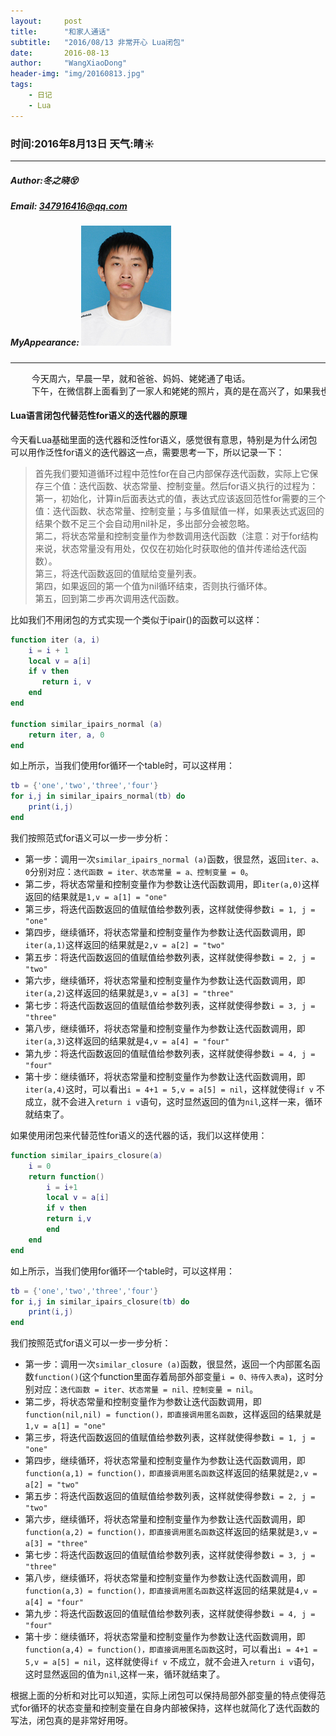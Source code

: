 ```yaml
---
layout:     post
title:      "和家人通话"
subtitle:   "2016/08/13 非常开心 Lua闭包"
date:       2016-08-13
author:     "WangXiaoDong"
header-img: "img/20160813.jpg"
tags:
    - 日记
    - Lua
---
```


### 时间:2016年8月13日 天气:晴:sunny:
-----
#####   Author:冬之晓:dizzy_face:
#####   Email: 347916416@qq.com
#####   MyAppearance: ![MyAppearance](https://github.com/Dongzhixiao/PictureCache/raw/master/MyPicture.JPG "我的头像")
----------

<pre>
    今天周六，早晨一早，就和爸爸、妈妈、姥姥通了电话。
    下午，在微信群上面看到了一家人和姥姥的照片，真的是在高兴了，如果我也能够在就好了。
</pre>

#### Lua语言闭包代替范性for语义的迭代器的原理

今天看Lua基础里面的迭代器和泛性for语义，感觉很有意思，特别是为什么闭包可以用作泛性for语义的迭代器这一点，需要思考一下，所以记录一下：
>首先我们要知道循环过程中范性for在自己内部保存迭代函数，实际上它保存三个值：迭代函数、状态常量、控制变量。然后for语义执行的过程为：  
第一，初始化，计算in后面表达式的值，表达式应该返回范性for需要的三个值：迭代函数、状态常量、控制变量；与多值赋值一样，如果表达式返回的结果个数不足三个会自动用nil补足，多出部分会被忽略。  
第二，将状态常量和控制变量作为参数调用迭代函数（注意：对于for结构来说，状态常量没有用处，仅仅在初始化时获取他的值并传递给迭代函数）。  
第三，将迭代函数返回的值赋给变量列表。  
第四，如果返回的第一个值为nil循环结束，否则执行循环体。  
第五，回到第二步再次调用迭代函数。

比如我们不用闭包的方式实现一个类似于ipair()的函数可以这样：

```Lua
function iter (a, i)
    i = i + 1
    local v = a[i]
    if v then
       return i, v
    end
end

function similar_ipairs_normal (a)
    return iter, a, 0
end
```

如上所示，当我们使用for循环一个table时，可以这样用：

```Lua
tb = {'one','two','three','four'}
for i,j in similar_ipairs_normal(tb) do
    print(i,j)
end
```

我们按照范式for语义可以一步一步分析：

- 第一步：调用一次`similar_ipairs_normal (a)`函数，很显然，返回`iter、a、0`分别对应：`迭代函数 = iter、状态常量 = a、控制变量 = 0`。
- 第二步，将状态常量和控制变量作为参数让迭代函数调用，即`iter(a,0)`这样返回的结果就是`1,v = a[1] = "one"`
- 第三步，将迭代函数返回的值赋值给参数列表，这样就使得参数`i = 1, j = "one"`
- 第四步，继续循环，将状态常量和控制变量作为参数让迭代函数调用，即`iter(a,1)`这样返回的结果就是`2,v = a[2] = "two"`
- 第五步：将迭代函数返回的值赋值给参数列表，这样就使得参数`i = 2, j = "two"`
- 第六步，继续循环，将状态常量和控制变量作为参数让迭代函数调用，即`iter(a,2)`这样返回的结果就是`3,v = a[3] = "three"`
- 第七步：将迭代函数返回的值赋值给参数列表，这样就使得参数`i = 3, j = "three"`
- 第八步，继续循环，将状态常量和控制变量作为参数让迭代函数调用，即`iter(a,3)`这样返回的结果就是`4,v = a[4] = "four"`
- 第九步：将迭代函数返回的值赋值给参数列表，这样就使得参数`i = 4, j = "four"`
- 第十步：继续循环，将状态常量和控制变量作为参数让迭代函数调用，即`iter(a,4)`这时，可以看出`i = 4+1 = 5,v = a[5] = nil`，这样就使得`if v` 不成立，就不会进入`return i v`语句，这时显然返回的值为`nil`,这样一来，循环就结束了。

如果使用闭包来代替范性for语义的迭代器的话，我们以这样使用：

```Lua
function similar_ipairs_closure(a)
    i = 0
    return function()
        i = i+1
        local v = a[i]
        if v then
        return i,v
        end
    end
end
```

如上所示，当我们使用for循环一个table时，可以这样用：

```Lua
tb = {'one','two','three','four'}
for i,j in similar_ipairs_closure(tb) do
    print(i,j)
end
```

我们按照范式for语义可以一步一步分析：

- 第一步：调用一次`similar_closure (a)`函数，很显然，返回一个内部匿名函数`function()`(这个function里面存着局部外部变量`i = 0、待传入表a`)，这时分别对应：`迭代函数 = iter、状态常量 = nil、控制变量 = nil`。
- 第二步，将状态常量和控制变量作为参数让迭代函数调用，即`function(nil,nil) = function()，即直接调用匿名函数`，这样返回的结果就是`1,v = a[1] = "one"`
- 第三步，将迭代函数返回的值赋值给参数列表，这样就使得参数`i = 1, j = "one"`
- 第四步，继续循环，将状态常量和控制变量作为参数让迭代函数调用，即`function(a,1) = function()，即直接调用匿名函数`这样返回的结果就是`2,v = a[2] = "two"`
- 第五步：将迭代函数返回的值赋值给参数列表，这样就使得参数`i = 2, j = "two"`
- 第六步，继续循环，将状态常量和控制变量作为参数让迭代函数调用，即`function(a,2) = function()，即直接调用匿名函数`这样返回的结果就是`3,v = a[3] = "three"`
- 第七步：将迭代函数返回的值赋值给参数列表，这样就使得参数`i = 3, j = "three"`
- 第八步，继续循环，将状态常量和控制变量作为参数让迭代函数调用，即`function(a,3) = function()，即直接调用匿名函数`这样返回的结果就是`4,v = a[4] = "four"`
- 第九步：将迭代函数返回的值赋值给参数列表，这样就使得参数`i = 4, j = "four"`
- 第十步：继续循环，将状态常量和控制变量作为参数让迭代函数调用，即`function(a,4) = function()，即直接调用匿名函数`这时，可以看出`i = 4+1 = 5,v = a[5] = nil`，这样就使得`if v` 不成立，就不会进入`return i v`语句，这时显然返回的值为`nil`,这样一来，循环就结束了。


根据上面的分析和对比可以知道，实际上闭包可以保持局部外部变量的特点使得范式for循环的状态变量和控制变量在自身内部被保持，这样也就简化了迭代函数的写法，闭包真的是非常好用呀。